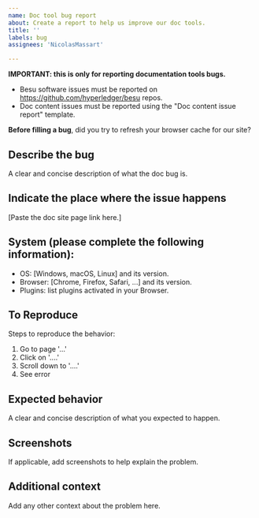 ```yaml
---
name: Doc tool bug report
about: Create a report to help us improve our doc tools.
title: ''
labels: bug
assignees: 'NicolasMassart'

---
```


**IMPORTANT: this is only for reporting documentation tools bugs.**

- Besu software issues must be reported on https://github.com/hyperledger/besu repos.
- Doc content issues must be reported using the "Doc content issue report" template.

**Before filling a bug**, did you try to refresh your browser cache for our site?

## Describe the bug
A clear and concise description of what the doc bug is.

## Indicate the place where the issue happens
[Paste the doc site page link here.]

## System (please complete the following information):
 - OS: [Windows, macOS, Linux] and its version.
 - Browser: [Chrome, Firefox, Safari, ...] and its version.
 - Plugins: list plugins activated in your Browser.

## To Reproduce
Steps to reproduce the behavior:
1. Go to page '...'
2. Click on '....'
3. Scroll down to '....'
4. See error

## Expected behavior
A clear and concise description of what you expected to happen.

## Screenshots
If applicable, add screenshots to help explain the problem.

## Additional context
Add any other context about the problem here.
